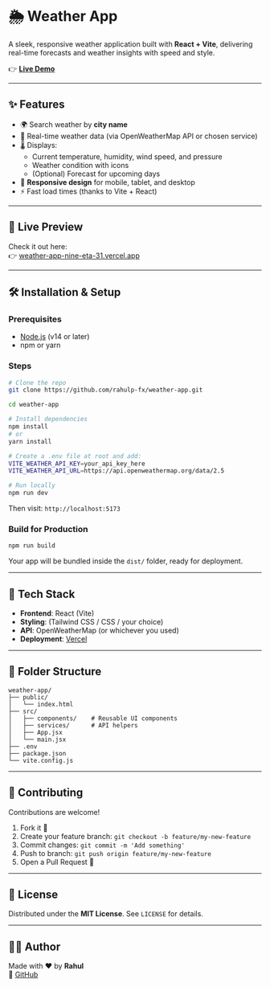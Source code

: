 # 🌦️ Weather App

A sleek, responsive weather application built with **React + Vite**, delivering real-time forecasts and weather insights with speed and style.  

👉 **[Live Demo](https://weather-app-nine-eta-31.vercel.app)**  

---

## ✨ Features
- 🌍 Search weather by **city name**
- 📡 Real-time weather data (via OpenWeatherMap API or chosen service)
- 🌡️ Displays:
  - Current temperature, humidity, wind speed, and pressure  
  - Weather condition with icons  
  - (Optional) Forecast for upcoming days
- 📱 **Responsive design** for mobile, tablet, and desktop
- ⚡ Fast load times (thanks to Vite + React)

---

## 🚀 Live Preview
Check it out here:  
👉 [weather-app-nine-eta-31.vercel.app](https://weather-app-nine-eta-31.vercel.app)

---

## 🛠️ Installation & Setup

### Prerequisites
- [Node.js](https://nodejs.org/) (v14 or later)
- npm or yarn

### Steps
```bash
# Clone the repo
git clone https://github.com/rahulp-fx/weather-app.git

cd weather-app

# Install dependencies
npm install
# or
yarn install

# Create a .env file at root and add:
VITE_WEATHER_API_KEY=your_api_key_here
VITE_WEATHER_API_URL=https://api.openweathermap.org/data/2.5

# Run locally
npm run dev
```

Then visit: `http://localhost:5173`

### Build for Production
```bash
npm run build
```
Your app will be bundled inside the `dist/` folder, ready for deployment.

---

## 🧩 Tech Stack
- **Frontend**: React (Vite)  
- **Styling**: (Tailwind CSS / CSS / your choice)  
- **API**: OpenWeatherMap (or whichever you used)  
- **Deployment**: [Vercel](https://vercel.com/)  

---

## 📂 Folder Structure
```
weather-app/
├── public/
│   └── index.html
├── src/
│   ├── components/    # Reusable UI components
│   ├── services/      # API helpers
│   ├── App.jsx
│   └── main.jsx
├── .env
├── package.json
└── vite.config.js
```

---

## 🤝 Contributing
Contributions are welcome!  
1. Fork it 🍴  
2. Create your feature branch: `git checkout -b feature/my-new-feature`  
3. Commit changes: `git commit -m 'Add something'`  
4. Push to branch: `git push origin feature/my-new-feature`  
5. Open a Pull Request 🎉  

---

## 📜 License
Distributed under the **MIT License**. See `LICENSE` for details.

---

## 👨‍💻 Author
Made with ❤️ by **Rahul**  
🔗 [GitHub](https://github.com/rahulp-fx)  

